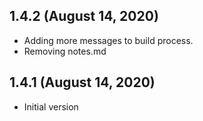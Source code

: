 ## 1.4.2 (August 14, 2020)
  - Adding more messages to build process.
  - Removing notes.md

## 1.4.1 (August 14, 2020)
  - Initial version